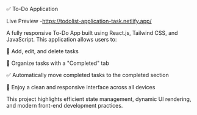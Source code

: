✅ To-Do Application

Live Preview -https://todolist-application-task.netlify.app/

A fully responsive To-Do App built using React.js, Tailwind CSS, and JavaScript. This application allows users to:

📝 Add, edit, and delete tasks

📂 Organize tasks with a "Completed" tab

✅ Automatically move completed tasks to the completed section

📱 Enjoy a clean and responsive interface across all devices

This project highlights efficient state management, dynamic UI rendering, and modern front-end development practices.

